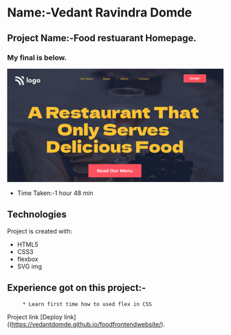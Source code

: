 # Name:-Vedant Ravindra Domde

## Project Name:-Food restuarant Homepage.

### My final is below.

![homepage](thumbnail.png)

- Time Taken:-1 hour 48 min

## Technologies
Project is created with:
* HTML5
* CSS3
* flexbox
* SVG img

## Experience got on this project:-
         * Learn first time how to used flex in CSS


 Project link [Deploy link]((https://vedantdomde.github.io/foodfrontendwebsite/).         

